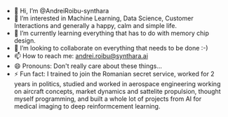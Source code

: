- 👋 Hi, I’m @AndreiRoibu-synthara
- 👀 I’m interested in Machine Learning, Data Science, Customer Interactions and generally a happy, calm and simple life.
- 🌱 I’m currently learning everything that has to do with memory chip design. 
- 💞️ I’m looking to collaborate on everything that needs to be done :-)
- 📫 How to reach me: andrei.roibu@synthara.ai
- 😄 Pronouns: Don't really care about these things...
- ⚡ Fun fact: I trained to join the Romanian secret service, worked for 2 years in politics, studied and worked in aerospace engineering working on aircraft concepts, market dynamics and sattelite propulsion, thought myself programming, and built a whole lot of projects from AI for medical imaging to deep reinformcement learning. 

<!---
AndreiRoibu-synthara/AndreiRoibu-synthara is a ✨ special ✨ repository because its `README.md` (this file) appears on your GitHub profile.
You can click the Preview link to take a look at your changes.
--->
